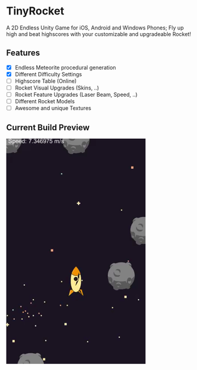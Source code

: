 # TinyRocket
A 2D Endless Unity Game for iOS, Android and Windows Phones; Fly up high and beat highscores with your customizable and upgradeable Rocket!

## Features
- [x] Endless Meteorite procedural generation
- [x] Different Difficulty Settings
- [ ] Highscore Table (Online)
- [ ] Rocket Visual Upgrades (Skins, ..)
- [ ] Rocket Feature Upgrades (Laser Beam, Speed, ..)
- [ ] Different Rocket Models
- [ ] Awesome and unique Textures

## Current Build Preview
![Curren Build Preview GIF](https://raw.githubusercontent.com/mrousavy/TinyRocket/master/Images/Demo.gif)
